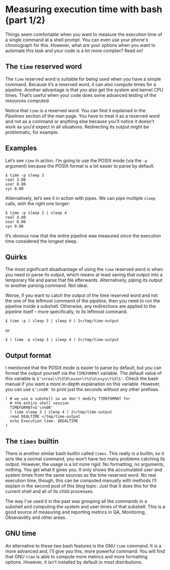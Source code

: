 # Measuring execution time with bash (part 1/2)

Things seem comfortable when you want to measure the execution time of a single command at a shell prompt. You can even use your phone's chronograph for this. However, what are your options when you want to automate this task and your code is a lot more complex? Read on!

## The `time` reserved word

The `time` reserved word is suitable for being used when you have a simple command. Because it’s a reserved word, it can also compute times for a pipeline. Another advantage is that you also get the system and kernel CPU times. That’s useful when your code does some advanced testing of the resources computed.

Notice that `time` is a reserved word. You can find it explained in the _Pipelines_ section of the man page. You have to treat it as a reserved word and not as a command or anything else because you’ll notice it doesn’t work as you’d expect in all situations. Redirecting its output might be problematic, for example.

## Examples

Let’s see `time` in action. I’m going to use the POSIX mode (via the `-p` argument) because the POSIX format is a lot easier to parse by default.
```
$ time -p sleep 3
real 3.00
user 0.00
sys 0.00
```

Alternatively, let’s see it in action with pipes. We can pipe multiple `sleep` calls, with the right one longer:
```
$ time -p sleep 3 | sleep 4
real 4.00
user 0.00
sys 0.00
```
It’s obvious now that the entire pipeline was measured since the execution time considered the longest sleep.

## Quirks

The most significant disadvantage of using the `time` reserved word is when you need to parse its output, which means at least saving that output into a temporary file and parse that file afterwards. Alternatively, piping its output to another parsing command. Not ideal.

Worse, if you want to catch the output of the time reserved word and not the one of the leftmost command of the pipeline, then you need to run the pipeline inside a subshell. Otherwise, any redirections are applied to the pipeline itself – more specifically, to its leftmost command.
```
$ time -p ( sleep 3 | sleep 4 ) 2>/tmp/time-output
```
or
```
$ ( time -p sleep 3 | sleep 4 ) 2>/tmp/time-output
```

## Output format

I mentioned that the POSIX mode is easier to parse by default, but you can format the output yourself via the `TIMEFORMAT` variable. The default value of this variable is `$'\nreal\t%3lR\nuser\t%3lU\nsys\t%3lS'`. Check the bash manual if you want a more in-depth explanation on this variable. However, you can use `$'\n%0R'` to print just the seconds without any other prefixes.
```
( # we use a subshell so we don't modify TIMEFORMAT for
  # the entire shell session
  TIMEFORMAT=$'\n%0R'
  ( time sleep 3 | sleep 4 ) 2>/tmp/time-output
  read REALTIME </tmp/time-output
  echo Execution time: $REALTIME
)
```

## The `times` builtin

There is another similar bash builtin called `times`. This really is a builtin, so it acts like a normal command, you won’t have too many problems catching its output. However, the usage is a lot more rigid. No formatting, no arguments, nothing. You get what it gives you. It only shows the accumulated user and system times from the same sources as the time reserved word. No real execution time, though, this can be computed manually with methods I’ll explain in the second post of this blog topic. Just that it does this for the current shell and all of its child processes.

The way I’ve used it in the past was grouping all the commands in a subshell and computing the system and user times of that subshell. This is a good source of measuring and reporting metrics in QA, Monitoring, Obsevavility and other areas.

## GNU time

An alternative to these two bash features is the GNU `time` command. It is a more advanced and, I’ll give you this, more powerful command. You will find that GNU `time` is able to compute more metrics and more formatting options. However, it isn’t installed by default in most distributions.

